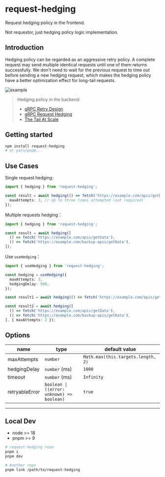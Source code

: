 # request-hedging

Request hedging policy in the frontend.

Not requestor, just hedging policy logic implementation.

## Introduction

Hedging policy can be regarded as an aggressive retry policy. A complete request may send multiple identical requests until one of them returns successfully. We don't need to wait for the previous request to time out before sending a new hedging request, which makes the hedging policy have a better optimization effect for long-tail requests.

![example](https://fastly.jsdelivr.net/gh/ceynri/assets@main/images/17126364119081712636411004.png)

> Hedging policy in the backend:
>
> - [gRPC Retry Design](https://github.com/grpc/proposal/blob/master/A6-client-retries.md#hedging-policy)
> - [gRPC Request Hedging](https://grpc.io/docs/guides/request-hedging/)
> - [The Tail At Scale](https://research.google/pubs/pub40801/)

## Getting started

```sh
npm install request-hedging
# or yarn/pnpm...
```

## Use Cases

Single request hedging:

```ts
import { hedging } from 'request-hedging';

const result = await hedging(() => fetch('https://example.com/apis/getData'), {
  maxAttempts: 3, // Up to three times attempted (not required)
});
```

Multiple requests hedging：

```ts
import { hedging } from 'request-hedging';

const result = await hedging([
  () => fetch('https://example.com/apis/getData'),
  () => fetch('https://example.com/backup-apis/getData'),
]);
```

Use `useHedging`：

```ts
import { useHedging } from 'request-hedging';

const hedging = useHedging({
  maxAttempts: 3,
  hedgingDelay: 500,
});

const result1 = await hedging(() => fetch('https://example.com/apis/getData'));

const result2 = await hedging([
  () => fetch('https://example.com/apis/getData'),
  () => fetch('https://example.com/backup-apis/getData'),
], { maxAttempts: 2 });
```

## Options

| name           | type                                       | default value                      |
| -------------- | ------------------------------------------ | ---------------------------------- |
| maxAttempts    | `number`                                   | `Math.max(this.targets.length, 2)` |
| hedgingDelay   | `number` (ms)                              | `1000`                             |
| timeout        | `number` (ms)                              | `Infinity`                         |
| retryableError | `boolean \| ((error: unknown) => boolean)` | `true`                             |

---

## Local Dev

- node >= 18
- pnpm >= 9

```sh
# request-hedging repo
pnpm i
pnpm dev

# Another repo
pnpm link /path/to/request-hedging
```
